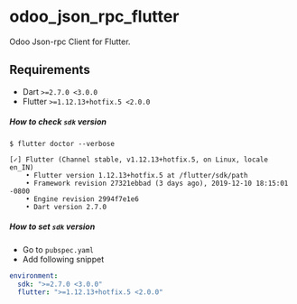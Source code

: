 # odoo_json_rpc_flutter

Odoo Json-rpc Client for Flutter.

## Requirements

- Dart `>=2.7.0 <3.0.0`
- Flutter `>=1.12.13+hotfix.5 <2.0.0`

##### How to check `sdk` version

```
$ flutter doctor --verbose

[✓] Flutter (Channel stable, v1.12.13+hotfix.5, on Linux, locale en_IN)
    • Flutter version 1.12.13+hotfix.5 at /flutter/sdk/path
    • Framework revision 27321ebbad (3 days ago), 2019-12-10 18:15:01 -0800
    • Engine revision 2994f7e1e6
    • Dart version 2.7.0
```
##### How to set `sdk` version

- Go to `pubspec.yaml`
- Add following snippet
```yaml
environment:
  sdk: ">=2.7.0 <3.0.0"
  flutter: ">=1.12.13+hotfix.5 <2.0.0"
```